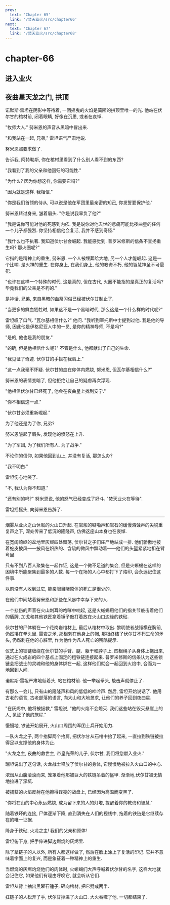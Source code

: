 ```yaml
---
prev:
  text: 'Chapter 65'
  link: '/焚天业火/src/chapter66'
next:
  text: 'Chapter 67'
  link: '/焚天业火/src/chapter68'
---
```


# chapter-66

## 进入业火

## 夜曲星天龙之门, 拱顶

诺默斯·雷坦在阴影中等待着, 一团摇曳的火焰是简陋的拱顶里唯一的光. 他站在伏尔甘的棺材前, 闭着眼睛, 好像在沉思, 或者在哀悼.

"牧师大人." 努米恩的声音从黑暗中冒出来.

"和我站在一起, 兄弟," 雷坦语气严肃地说.

努米恩照要求做了.

告诉我, 阿特勒斯, 你在棺材里看到了什么别人看不到的东西?

"我看到了我的父亲和他回归的可能性."

"为什么? 因为你想这样, 你需要它吗?"

"因为就是这样. 我相信."

"你是我们首领的侍从, 可以说是他在军团里最亲密的知己, 你发誓要保护他."

努米恩转过身来, 皱着眉头. "你是说我辜负了他?"

"我是说你可能对他的死感到内疚. 我是说你对他去世的悲痛可能比夜曲星的任何一个儿子都强烈. 你坚持相信他会复活, 我并不感到奇怪."

"我什么也不执著. 我知道伏尔甘会崛起. 我能感觉到. 普罗米修斯的信条不宣扬重生吗? 那火圈呢?"

它指的是精神上的重生, 努米恩. 一个人被埋葬给大地, 另一个人才能崛起. 这是一个比喻. 是火神的重生. 在你身上, 在我们身上, 他的教诲不朽, 他的智慧神圣不可侵犯.

"也许在这样一个特殊的时代, 这是真的, 但在古代, 火圈不能指的是真正的复活吗? 毕竟我们的父亲是不朽的."

是神话, 兄弟, 来自黑暗的血祭习俗已经被伏尔甘制止了.

"当更多的鲜血牺牲时, 如果这不是一个黑暗时代, 那么这是一个什么样的时代呢?"

雷坦叹了口气. "瓦尔基相信什么?" 他问. "我听到宰托斯中士提到过他. 我是他的导师, 因此他是伊格尼亚人中的一员, 是你的精神导师, 不是吗?"

"是的, 他也是我的朋友."

"的确, 但是他相信什么呢?" 不管是什么, 他都献出了自己的生命.

"我见证了奇迹. 伏尔甘的手搭在我肩上."

"这一点我毫不怀疑. 伏尔甘的血在你体内燃烧, 努米恩, 但瓦尔基相信什么?"

努米恩的表情变暗了, 但他拒绝让自己的疑虑再次浮现.

"他相信伏尔甘已经死了, 他会在夜曲星上找到安宁."

"你不相信这一点."

"伏尔甘必须重新崛起."

为了他还是为了你, 兄弟?

努米恩皱起了眉头, 发现他的愤怒在上升.

"为了军团, 为了我们所有人. 为了战争."

不论你的信仰, 如果他回到山上, 并没有复活, 那怎么办?

"我不明白."

雷坦伤心地笑了.

"不, 我认为你不知道."

"还有别的吗?" 努米恩说, 他的怒气已经变成了好斗. "焚天业火在等待".

雷坦摇摇头, 向努米恩告辞了.

--------

烟雾从业火之山休眠的火山口升起. 在岩浆的噼啪声和岩石的缓慢溶蚀声的尖锐重复声之下, 深处传来了低沉的隆隆声, 仿佛这座山本身也在哀悼.

在宽阔崎岖的盆地里灰烬四处飘荡, 伏尔甘之子们庄严地站成一排. 他们骄傲地披着蛇皮披风——披风在炽热的、含硫的微风中飘动着——他们的头盔紧紧地扣在臂弯里.

只有不到八百人聚集在一起作证, 这是一个微不足道的集会, 但是火蜥蜴在这样的困境中所能聚集到最多的人数. 每一个在场的人心中都打下了烙印, 会永远记住这件事.

以前没有人收到过它, 能亲眼目睹原体的死亡是很少的.

在他们中间站着努米恩和那些在风暴中幸存下来的人.

一个悲伤的声音在火山刺耳的咆哮中响起, 这是火蜥蜴用他们的指关节敲击着他们的盾牌, 加戈和其他铁匠拿着锤子敲打着放在火山口边缘的铁砧.

伏尔甘的尸体躺在一个花岗岩棺材上, 最后从棺材中取出. 黎明使者战锤横在胸前, 仍然攥在拳头里. 雷岩之矛, 那根刺在他身上的帽, 那根终结了伏尔甘不朽生命的矛头, 仍然刺在他的心脏里, 作为他作为凡人死亡的残酷提示.

仪式上的锁链缠绕在伏尔甘的手臂、腿、躯干和脖子上. 四根绳子从身体上拖出来, 通过在火成岩的四个基点上固定的粗铁链连接起来. 普罗米修斯的信条认为这些锁链会把战士的灵魂和他的身体绑在一起, 这样他们就会一起回到火焰中, 合而为一地回到人间.

诺默斯·雷坦严肃地低着头, 站在棺材前. 他一举起拳头, 敲击声就停止了.

有那么一会儿, 只有山的隆隆声和风的低低的呻吟声. 然后, 雷坦开始说话了. 他用古老的语言, 古老部落的语言, 向大山和大地恳求, 让他们的养子回到夜曲星.

"在灰烬中, 他将被拯救," 雷坦说, "他的火焰不会熄灭. 我们这些站在毁灭悬崖上的人, 见证了他的旅程."

慢慢地, 铁链开始展开, 火山口周围的军团士兵开始用力.

一队火龙之子, 两个抬脚两个抬肩, 把伏尔甘从石棺中抬了起来, 一直拉到铁链被拉得足以支撑他的身体为止.

"火龙之主, 夜曲的救世主, 帝皇光荣的儿子, 伏尔甘, 我们将您献入业火."

瑞坦说出了这句话, 火龙战士释放了伏尔甘的身体, 它慢慢地被拉入火山口的中心.

浓烟从山腹滚滚而来, 笼罩着他那被巨大的铁链吊着的盔甲. 渐渐地,伏尔甘被无情地拉进了深坑.

被捕获的火焰反射在他擦得锃亮的战盘上, 已经因为高温而变黑了.

"你将在山的中心永远燃烧, 成为留下来的人的灯塔, 提醒着你的教诲和智慧."

随着铁环的连接, 尸体逐渐下降, 直到消失在人们的视线中, 拖着的铁链是它继续存在的唯一证据.

降身于铁砧, 火龙之主! 我们的父亲和原体!

雷坦俯下身, 把手伸进脚边燃烧的灰烬里.

除了拿链子的人以外, 所有人都这样做了, 然后在脸上涂上了复活的印记. 它并不意味着字面上的复兴, 而是象征着一种精神上的重生.

当燃烧的灰烬灼烧他们的肉体时, 火蜥蜴们大声呼喊着伏尔甘的名字, 这样大地就会记住它, 如果他们有理由呼唤它, 就会听从它们.

雷坦从背上抽出黑曜石锤子, 砸向棺材, 把它劈成两半.

扛链子的人松开了手, 伏尔甘掉进了火山口. 大火吞噬了他, 一切都结束了.
